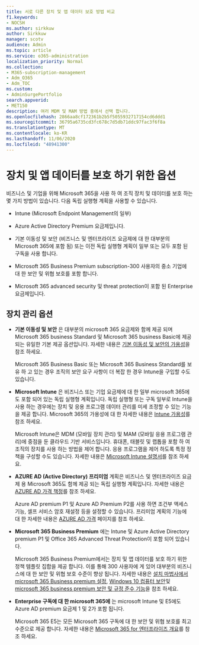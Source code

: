 ```yaml
---
title: 서로 다른 장치 및 앱 데이터 보호 방법 비교
f1.keywords:
- NOCSH
ms.author: sirkkuw
author: Sirkkuw
manager: scotv
audience: Admin
ms.topic: article
ms.service: o365-administration
localization_priority: Normal
ms.collection:
- M365-subscription-management
- Adm_O365
- Adm_TOC
ms.custom:
- AdminSurgePortfolio
search.appverid:
- MET150
description: 여러 MDM 및 MAM 방법 중에서 선택 합니다.
ms.openlocfilehash: 2866aa8cf172361b2b5f5055932717154cd6ddd1
ms.sourcegitcommit: 36795a6735cd3fc678c7d5db71ddc97fac3f6f8a
ms.translationtype: MT
ms.contentlocale: ko-KR
ms.lasthandoff: 11/06/2020
ms.locfileid: "48941300"
---
```

# <a name="options-for-protecting-your-devices-and-app-data"></a>장치 및 앱 데이터를 보호 하기 위한 옵션

비즈니스 및 기업을 위해 Microsoft 365을 사용 하 여 조직 장치 및 데이터를 보호 하는 몇 가지 방법이 있습니다. 다음 독립 실행형 계획을 사용할 수 있습니다.

- Intune (Microsoft Endpoint Management의 일부)
- Azure Active Directory Premium 요금제입니다.
- 기본 이동성 및 보안 (비즈니스 및 엔터프라이즈 요금제에 대 한 대부분의 Microsoft 365에 포함 됨) 또는 이전 독립 실행형 계획이 일부 또는 모두 포함 된 구독을 사용 합니다.

- Microsoft 365 Business Premium subscription-300 사용자의 중소 기업에 대 한 보안 및 위협 보호를 포함 합니다.
- Microsoft 365 advanced security 및 threat protection이 포함 된 Enterprise 요금제입니다.

## <a name="device-management-options"></a>장치 관리 옵션

- **기본 이동성 및 보안** 은 대부분의 microsoft 365 요금제와 함께 제공 되며 Microsoft 365 business Standard 및 Microsoft 365 business Basic에 제공 되는 유일한 기본 제공 옵션입니다. 자세한 내용은 [기본 이동성 및 보안의 가용성](../basic-mobility-security/choose-between-basic-mobility-and-security-and-intune.md#availability-of-basic-mobility-and-security-and-intune)을 참조 하세요. 

    Microsoft 365 Business Basic 또는 Microsoft 365 Business Standard를 보유 하 고 있는 경우 조직의 보안 요구 사항이 더 복잡 한 경우 Intune을 구입할 수도 있습니다.
 
- **Microsoft Intune** 은 비즈니스 또는 기업 요금제에 대 한 일부 microsoft 365에도 포함 되어 있는 독립 실행형 계획입니다. 독립 실행형 또는 구독 일부로 Intune을 사용 하는 경우에는 장치 및 응용 프로그램 데이터 관리를 미세 조정할 수 있는 기능을 제공 합니다. Microsoft 365의 가용성에 대 한 자세한 내용은 [Intune 가용성](../basic-mobility-security/choose-between-basic-mobility-and-security-and-intune.md#availability-of-basic-mobility-and-security-and-intune)를 참조 하세요.

    Microsoft Intune은 MDM (모바일 장치 관리) 및 MAM (모바일 응용 프로그램 관리)에 중점을 둔 클라우드 기반 서비스입니다. 휴대폰, 태블릿 및 랩톱을 포함 하 여 조직의 장치를 사용 하는 방법을 제어 합니다. 응용 프로그램을 제어 하도록 특정 정책을 구성할 수도 있습니다. 자세한 내용은 [Microsoft Intune 설명서](https://docs.microsoft.com/mem/intune/)를 참조 하세요.

- **AZURE AD (Active Directory) 프리미엄** 계획은 비즈니스 및 엔터프라이즈 요금제 용 Microsoft 365도 함께 제공 되는 독립 실행형 계획입니다. 자세한 내용은 [AZURE AD 가격 책정](https://azure.microsoft.com/pricing/details/active-directory/)를 참조 하세요.

     Azure AD premium P1 및 Azure AD Premium P2를 사용 하면 조건부 액세스 기능, 셀프 서비스 암호 재설정 등을 설정할 수 있습니다. 프리미엄 계획의 기능에 대 한 자세한 내용은 [AZURE AD 가격](https://azure.microsoft.com/pricing/details/active-directory/) 페이지를 참조 하세요.
- **Microsoft 365 Business Premium** 에는 Intune 및 Azure Active Directory premium P1 및 Office 365 Advanced Threat Protection이 포함 되어 있습니다. 
 
    Microsoft 365 Business Premium에서는 장치 및 앱 데이터를 보호 하기 위한 정책 템플릿 집합을 제공 합니다. 이를 통해 300 사용자에 게 있어 대부분의 비즈니스에 대 한 보안 및 위협 보호 수준이 향상 됩니다. 자세한 내용은 [설치 마법사에서 microsoft 365 Business premium 설정](../../business/set-up.md), [Windows 10 컴퓨터 보안](../../business/secure-win-10-pcs.md)및 [microsoft 365 business premium 보안 및 규정 준수 기능](../../business/security-features.md)을 참조 하세요.

- **Enterprise 구독에 대 한 microsoft 365에** 는 microsoft Intune 및 E5에도 Azure AD premium 요금제 1 및 2가 포함 됩니다.

    Microsoft 365 E5는 모든 Microsoft 365 구독에 대 한 보안 및 위협 보호를 최고 수준으로 제공 합니다. 자세한 내용은 [Microsoft 365 for 엔터프라이즈 개요](../../enterprise/microsoft-365-overview.md)를 참조 하세요.

